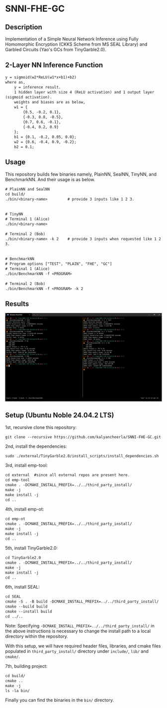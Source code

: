 # SNNI-FHE-GC
## Description
Implementation of a Simple Neural Network Inference using Fully Homomorphic Encryption (CKKS Scheme from MS SEAL Library) and Garbled Circuits (Yao's GCs from TinyGarble2.0).

## 2-Layer NN Inference Function
```
y = sigmoid(w2*ReLU(w1*x+b1)+b2)
where as,
    y = inference result.
    1 hidden layer with size 4 (ReLU activation) and 1 output layer (sigmoid activation).
    weights and biases are as below,
    w1 = {
        {0.5, -0.2, 0.1},
        {-0.3, 0.8, -0.5},
        {0.7, 0.6, -0.1},
        {-0.4, 0.2, 0.9}
    };
    b1 = {0.1, -0.2, 0.05, 0.0};
    w2 = {0.6, -0.4, 0.9, -0.2};
    b2 = 0.1;
```
## Usage
This repository builds few binaries namely, PlainNN, SealNN, TinyNN, and BenchmarkNN. And their usage is as below.
```
# PlainNN and SealNN
cd build/
./bin/<binary-name>         # provide 3 inputs like 1 2 3.


# TinyNN
# Terminal 1 (Alice)
./bin/<binary-name>

# Terminal 2 (Bob)
./bin/<binary-name> -k 2    # provide 3 inputs when requested like 1 2 3.


# BenchmarkNN
# Program options ["TEST", "PLAIN", "FHE", "GC"]
# Terminal 1 (Alice)
./bin/BenchmarkNN -f <PROGRAM>

# Terminal 2 (Bob)
./bin/BenchmarkNN -f <PROGRAM> -k 2
```

## Results
![Computation, communication, and peak memory usage results for FHE & GC implementations](./files/results.png)

## Setup (Ubuntu Noble 24.04.2 LTS)
1st, recursive clone this repository:

```
git clone --recursive https://github.com/kalyancheerla/SNNI-FHE-GC.git
```

2nd, install the dependencies:

```
sudo ./external/TinyGarble2.0/install_scripts/install_dependencies.sh
```

3rd, install emp-tool:

```
cd external  #since all external repos are present here.
cd emp-tool
cmake . -DCMAKE_INSTALL_PREFIX=../../third_party_install/
make -j
make install -j
cd ..
```

4th, install emp-ot:

```
cd emp-ot
cmake . -DCMAKE_INSTALL_PREFIX=../../third_party_install/
make -j 
make install -j 
cd ..
```

5th, install TinyGarble2.0:

```
cd TinyGarble2.0
cmake . -DCMAKE_INSTALL_PREFIX=../../third_party_install/
make -j 
make install -j
cd ..
```
6th, install SEAL:
```
cd SEAL
cmake -S . -B build -DCMAKE_INSTALL_PREFIX=../../third_party_install/
cmake --build build
cmake --install build
cd ../..
```

Note: Specifying `-DCMAKE_INSTALL_PREFIX=../../third_party_install/` in the above instructions is necessary to change the install path to a local directory within the repository.

With this setup, we will have required header files, libraries, and cmake files populated in `third_party_install/` directory under `include/`, `lib/` and `cmake/`.

7th, building project:
```
cd build/
cmake ..
make -j
ls -la bin/
```

Finally you can find the binaries in the `bin/` directory.